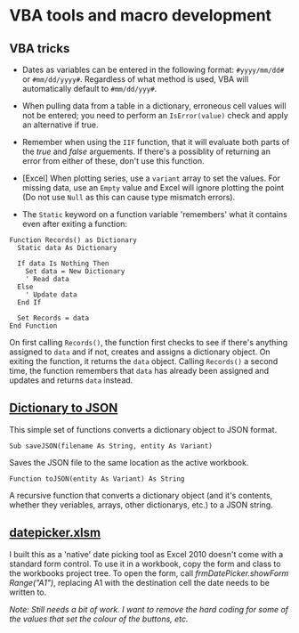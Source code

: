 # VBA tools and macro development

## VBA tricks

* Dates as variables can be entered in the following format: ``#yyyy/mm/dd#`` or ``#mm/dd/yyyy#``. Regardless of what method is used, VBA will automatically default to ``#mm/dd/yyy#``.

* When pulling data from a table in a dictionary, erroneous cell values will not be entered; you need to perform an ``IsError(value)`` check and apply an alternative if true.

* Remember when using the ``IIF`` function, that it will evaluate both parts of the _true_ and _false_ arguements. If there's a possiblity of returning an error from either of these, don't use this function.

* \[Excel\] When plotting series, use a ``variant`` array to set the values. For missing data, use an ``Empty`` value and Excel will ignore plotting the point (Do not use ``Null`` as this can cause type mismatch errors).


* The ``Static`` keyword on a function variable 'remembers' what it contains even after exiting a function:

```basic
Function Records() as Dictionary
  Static data As Dictionary

  If data Is Nothing Then
    Set data = New Dictionary
    ' Read data
  Else
    ' Update data
  End If

  Set Records = data
End Function
```

On first calling ``Records()``, the function first checks to see if there's anything assigned to ``data`` and if not, creates and assigns a dictionary object. On exiting the function, it returns the ``data`` object. Calling ``Records()`` a second time, the function remembers that ``data`` has already been assigned and updates and returns ``data`` instead.

## [Dictionary to JSON](https://github.com/myattadam/VBA-tools/blob/master/DictToJSON.bas)
This simple set of functions converts a dictionary object to JSON format.
```VB
Sub saveJSON(filename As String, entity As Variant)
```
Saves the JSON file to the same location as the active workbook.

```VB
Function toJSON(entity As Variant) As String
```
A recursive function that converts a dictionary object (and it's contents, whether they veriables, arrays, other dictionarys, etc.) to a JSON string.

## [datepicker.xlsm](https://github.com/myattadam/VBA-tools/blob/master/datepicker.xlsm)
I built this as a 'native' date picking tool as Excel 2010 doesn't come with a standard form control.
To use it in a workbook, copy the form and class to the workbooks project tree. To open the form, call _frmDatePicker.showForm Range("A1")_, replacing A1 with the destination cell the date needs to be written to.

_Note: Still needs a bit of work. I want to remove the hard coding for some of the values that set the colour of the buttons, etc._
